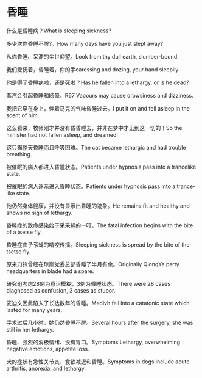 # 昏睡

<p><span class="chinese">什么是昏睡病？</span><span class="english">What is sleeping sickness?</span></p>

<p><span class="chinese">多少次你昏睡不醒?。</span><span class="english">How many days have you just slept away?</span></p>

<p><span class="chinese">从你昏睡、呆滞的尘世仰望。</span><span class="english">Look from thy dull earth, slumber-bound.</span></p>

<p><span class="chinese">我们爱抚着，昏睡着，你的手</span><span class="english">caressing and dozing, your hand sleepily</span></p>

<p><span class="chinese">他是得了昏睡病啦，还是死啦？</span><span class="english">Has he fallen into a lethargy, or is he dead?</span></p>

<p><span class="chinese">蒸汽会引起昏睡和眩晕。</span><span class="english">R67 Vapours may cause drowsiness and dizziness.</span></p>

<p><span class="chinese">我把它穿在身上，伴着马克的气味昏睡过去。</span><span class="english">I put it on and fell asleep in the scent of him.</span></p>

<p><span class="chinese">这么看来，牧师刚才并没有昏昏睡去，并非在梦中才见到这一切的！</span><span class="english">So the minister had not fallen asleep, and dreamed!</span></p>

<p><span class="chinese">这只猫整天昏睡而且呼吸困难。</span><span class="english">The cat became lethargic and had trouble breathing.</span></p>

<p><span class="chinese">被催眠的病人都进入昏睡状态。</span><span class="english">Patients under hypnosis pass into a trancelike state.</span></p>

<p><span class="chinese">被催眠的病人逐渐进入昏睡状态。</span><span class="english">Patients under hypnosis pass into a trance-like state.</span></p>

<p><span class="chinese">他仍然身体健康，并没有显示出昏睡的迹象。</span><span class="english">He remains fit and healthy and shows no sign of lethargy.</span></p>

<p><span class="chinese">昏睡症的致命感染始于采采蝇的一叮。</span><span class="english">The fatal infection begins with the bite of a tsetse fly.</span></p>

<p><span class="chinese">昏睡症由孑孓蝇的啃咬传播。</span><span class="english">Sleeping sickness is spread by the bite of the tsetse fly.</span></p>

<p><span class="chinese">原来刀锋曾经在琼崖党委总部昏睡了半月有余。</span><span class="english">Originally QiongYa party headquarters in blade had a spare.</span></p>

<p><span class="chinese">研究组考虑28例为意识模糊，3例为昏睡状态。</span><span class="english">There were 28 cases diagnosed as confusion, 3 cases as stupor.</span></p>

<p><span class="chinese">麦迪文因此陷入了长达数年的昏睡。</span><span class="english">Medivh fell into a catatonic state which lasted for many years.</span></p>

<p><span class="chinese">手术过后几小时，她仍然昏睡不醒。</span><span class="english">Several hours after the surgery, she was still in her lethargy.</span></p>

<p><span class="chinese">昏睡、强烈的消极情绪、没有胃口。</span><span class="english">Symptoms Lethargy, overwhelming negative emotions, appetite loss.</span></p>

<p><span class="chinese">犬的症状有急性关节炎、食欲减退和昏睡。</span><span class="english">Symptoms in dogs include acute arthritis, anorexia, and lethargy.</span></p>

